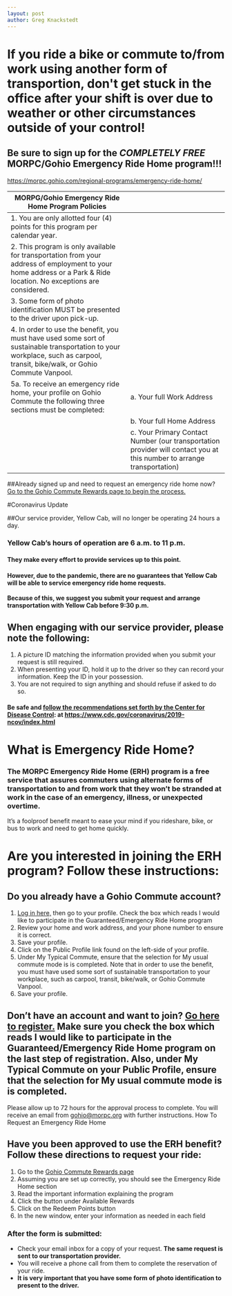 ```yaml
---
layout: post
author: Greg Knackstedt
---
```


# If you ride a bike or commute to/from work using another form of transportion, don't get stuck in the office after your shift is over due to weather or other circumstances outside of your control!

## **Be sure to sign up for the _COMPLETELY FREE_ MORPC/Gohio Emergency Ride Home program!!!**

https://morpc.gohio.com/regional-programs/emergency-ride-home/


| MORPG/Gohio Emergency Ride Home Program Policies                                                                                                                             |                                                                                                                        |
|------------------------------------------------------------------------------------------------------------------------------------------------------------------------------|------------------------------------------------------------------------------------------------------------------------|
| 1. You are only allotted four (4) points for this program per calendar year.                                                                                                 |                                                                                                                        |
| 2. This program is only available for transportation from your address of employment to your home address or a Park & Ride location. No exceptions are considered.           |                                                                                                                        |
| 3. Some form of photo identification MUST be presented to the driver upon pick-up.                                                                                           |                                                                                                                        |
| 4. In order to use the benefit, you must have used some sort of sustainable transportation to your workplace, such as carpool, transit, bike/walk, or Gohio Commute Vanpool. |                                                                                                                        |
| 5a. To receive an emergency ride home, your profile on Gohio Commute the following three sections must be completed:                                                         | a. Your full Work Address                                                                                              |
|                                                                                                                                                                              | b. Your full Home Address                                                                                              |
|                                                                                                                                                                              | c. Your Primary Contact Number (our transportation provider will contact you at this number to arrange transportation) |


##Already signed up and need to request an emergency ride home now? [Go to the Gohio Commute Rewards page to begin the process.](https://gohiocommute.com/#/#!m=account.login)

#Coronavirus Update

##Our service provider, Yellow Cab, will no longer be operating 24 hours a day.

### Yellow Cab’s hours of operation are 6 a.m. to 11 p.m.
#### They make every effort to provide services up to this point. 
#### However, due to the pandemic, there are no guarantees that Yellow Cab will be able to service emergency ride home requests. 
**Because of this, we suggest you submit your request and arrange transportation with Yellow Cab before 9:30 p.m.**

## When engaging with our service provider, please note the following:

1. A picture ID matching the information provided when you submit your request is still required.
2. When presenting your ID, hold it up to the driver so they can record your information. Keep the ID in your possession.
3. You are not required to sign anything and should refuse if asked to do so.

#### Be safe and [follow the recommendations set forth by the Center for Disease Control](https://www.cdc.gov/coronavirus/2019-ncov/index.html): at https://www.cdc.gov/coronavirus/2019-ncov/index.html

# What is Emergency Ride Home?

### The MORPC Emergency Ride Home (ERH) program is a free service that assures commuters using alternate forms of transportation to and from work that they won’t be stranded at work in the case of an emergency, illness, or unexpected overtime. 
It’s a foolproof benefit meant to ease your mind if you rideshare, bike, or bus to work and need to get home quickly.

# Are you interested in joining the ERH program? Follow these instructions:

## Do you already have a Gohio Commute account?
  1. [Log in here,](https://gohiocommute.com/#/pages/about-morpc#!m=account.login) then go to your profile. Check the box which reads I would like to participate in the Guaranteed/Emergency Ride Home program
  2. Review your home and work address, and your phone number to ensure it is correct.
  3. Save your profile.
  4. Click on the Public Profile link found on the left-side of your profile.
  5. Under My Typical Commute, ensure that the selection for My usual commute mode is is completed. Note that in order to use the benefit, you must have used some sort of sustainable transportation to your workplace, such as carpool, transit, bike/walk, or Gohio Commute Vanpool.
  6. Save your profile.

## **Don’t have an account and want to join?** [Go here to register.](https://gohiocommute.com/#/pages/about-morpc) **Make sure you check the box which reads I would like to participate in the Guaranteed/Emergency Ride Home program on the last step of registration. Also, under My Typical Commute on your Public Profile, ensure that the selection for My usual commute mode is is completed.**

Please allow up to 72 hours for the approval process to complete. You will receive an email from [gohio@morpc.org](mailto:gohio@morpc.org) with further instructions.
How To Request an Emergency Ride Home

## Have you been approved to use the ERH benefit? Follow these directions to request your ride:

  1. Go to the [Gohio Commute Rewards page](https://gohiocommute.com/#/rewards)
  2. Assuming you are set up correctly, you should see the Emergency Ride Home section
  3. Read the important information explaining the program
  4. Click the button under Available Rewards
  5. Click on the Redeem Points button
  6. In the new window, enter your information as needed in each field

### After the form is submitted:
  - Check your email inbox for a copy of your request. **The same request is sent to our transportation provider.**
  - You will receive a phone call from them to complete the reservation of your ride. 
  - **It is very important that you have some form of photo identification to present to the driver.**
